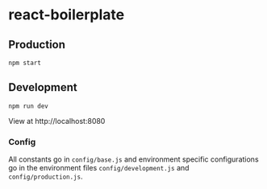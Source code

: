 react-boilerplate
=================

## Production
`npm start`

## Development
`npm run dev`

View at http://localhost:8080

### Config
All constants go in `config/base.js` and environment specific configurations go
in the environment files `config/development.js` and `config/production.js`.
